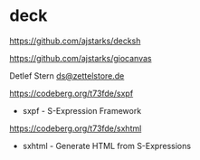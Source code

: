 # deck

https://github.com/ajstarks/decksh

https://github.com/ajstarks/giocanvas

Detlef Stern <ds@zettelstore.de>

https://codeberg.org/t73fde/sxpf
- sxpf - S-Expression Framework

https://codeberg.org/t73fde/sxhtml
- sxhtml - Generate HTML from S-Expressions

